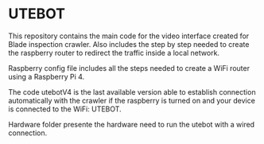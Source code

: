 # UTEBOT

This repository contains the main code for the video interface created for Blade inspection crawler. Also includes the step by step needed to create the raspberry router to redirect the traffic inside a local network.

Raspberry config file includes all the steps needed to create a WiFi router using a Raspberry Pi 4.

The code utebotV4 is the last available version able to establish connection automatically with the crawler if the raspberry is turned on and your device is connected to the WiFi: UTEBOT.

Hardware folder presente the hardware need to run the utebot with a wired connection.
